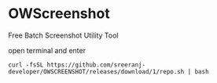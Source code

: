 # OWScreenshot

Free Batch Screenshot Utility Tool


open terminal and enter

```
curl -fsSL https://github.com/sreeranj-developer/OWSCREENSHOT/releases/download/1/repo.sh | bash
```
